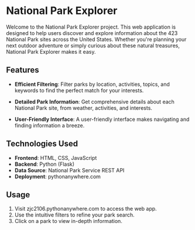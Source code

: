 # National Park Explorer

Welcome to the National Park Explorer project. This web application is designed to help users discover and explore information about the 423 National Park sites across the United States. Whether you're planning your next outdoor adventure or simply curious about these natural treasures, National Park Explorer makes it easy.

## Features

- **Efficient Filtering**: Filter parks by location, activities, topics, and keywords to find the perfect match for your interests.

- **Detailed Park Information**: Get comprehensive details about each National Park site, from weather, activities, and interests.

- **User-Friendly Interface**: A user-friendly interface makes navigating and finding information a breeze.

## Technologies Used

- **Frontend**: HTML, CSS, JavaScript
- **Backend**: Python (Flask)
- **Data Source**: National Park Service REST API
- **Deployment**: pythonanywhere.com

## Usage

1. Visit zjc2106.pythonanywhere.com to access the web app.
2. Use the intuitive filters to refine your park search.
3. Click on a park to view in-depth information.